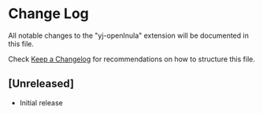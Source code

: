 # Change Log

All notable changes to the "yj-openInula" extension will be documented in this file.

Check [Keep a Changelog](http://keepachangelog.com/) for recommendations on how to structure this file.

## [Unreleased]

- Initial release